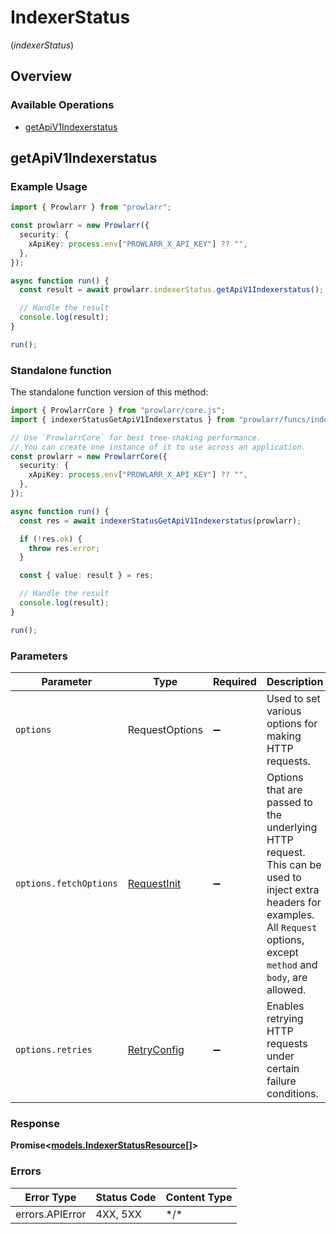# IndexerStatus
(*indexerStatus*)

## Overview

### Available Operations

* [getApiV1Indexerstatus](#getapiv1indexerstatus)

## getApiV1Indexerstatus

### Example Usage

```typescript
import { Prowlarr } from "prowlarr";

const prowlarr = new Prowlarr({
  security: {
    xApiKey: process.env["PROWLARR_X_API_KEY"] ?? "",
  },
});

async function run() {
  const result = await prowlarr.indexerStatus.getApiV1Indexerstatus();

  // Handle the result
  console.log(result);
}

run();
```

### Standalone function

The standalone function version of this method:

```typescript
import { ProwlarrCore } from "prowlarr/core.js";
import { indexerStatusGetApiV1Indexerstatus } from "prowlarr/funcs/indexerStatusGetApiV1Indexerstatus.js";

// Use `ProwlarrCore` for best tree-shaking performance.
// You can create one instance of it to use across an application.
const prowlarr = new ProwlarrCore({
  security: {
    xApiKey: process.env["PROWLARR_X_API_KEY"] ?? "",
  },
});

async function run() {
  const res = await indexerStatusGetApiV1Indexerstatus(prowlarr);

  if (!res.ok) {
    throw res.error;
  }

  const { value: result } = res;

  // Handle the result
  console.log(result);
}

run();
```

### Parameters

| Parameter                                                                                                                                                                      | Type                                                                                                                                                                           | Required                                                                                                                                                                       | Description                                                                                                                                                                    |
| ------------------------------------------------------------------------------------------------------------------------------------------------------------------------------ | ------------------------------------------------------------------------------------------------------------------------------------------------------------------------------ | ------------------------------------------------------------------------------------------------------------------------------------------------------------------------------ | ------------------------------------------------------------------------------------------------------------------------------------------------------------------------------ |
| `options`                                                                                                                                                                      | RequestOptions                                                                                                                                                                 | :heavy_minus_sign:                                                                                                                                                             | Used to set various options for making HTTP requests.                                                                                                                          |
| `options.fetchOptions`                                                                                                                                                         | [RequestInit](https://developer.mozilla.org/en-US/docs/Web/API/Request/Request#options)                                                                                        | :heavy_minus_sign:                                                                                                                                                             | Options that are passed to the underlying HTTP request. This can be used to inject extra headers for examples. All `Request` options, except `method` and `body`, are allowed. |
| `options.retries`                                                                                                                                                              | [RetryConfig](../../lib/utils/retryconfig.md)                                                                                                                                  | :heavy_minus_sign:                                                                                                                                                             | Enables retrying HTTP requests under certain failure conditions.                                                                                                               |

### Response

**Promise\<[models.IndexerStatusResource[]](../../models/.md)\>**

### Errors

| Error Type      | Status Code     | Content Type    |
| --------------- | --------------- | --------------- |
| errors.APIError | 4XX, 5XX        | \*/\*           |
